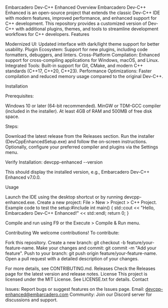 Embarcadero Dev-C++ Enhanced
Overview
Embarcadero Dev-C++ Enhanced is an open-source project that extends the classic Dev-C++ IDE with modern features, improved performance, and enhanced support for C++ development. This repository provides a customized version of Dev-C++ with additional plugins, themes, and tools to streamline development workflows for C++ developers.
Features

Modernized UI: Updated interface with dark/light theme support for better usability.
Plugin Ecosystem: Support for new plugins, including code formatters, debuggers, and linters.
Cross-Platform Compilation: Enhanced support for cross-compiling applications for Windows, macOS, and Linux.
Integrated Tools: Built-in support for Git, CMake, and modern C++ standards (C++17, C++20, C++23).
Performance Optimizations: Faster compilation and reduced memory usage compared to the original Dev-C++.

Installation

Prerequisites:

Windows 10 or later (64-bit recommended).
MinGW or TDM-GCC compiler (included in the installer).
At least 4GB of RAM and 500MB of free disk space.


Steps:

Download the latest release from the Releases section.
Run the installer (DevCppEnhancedSetup.exe) and follow the on-screen instructions.
Optionally, configure your preferred compiler and plugins via the Settings menu.


Verify Installation:
devcpp-enhanced --version

This should display the installed version, e.g., Embarcadero Dev-C++ Enhanced v7.0.0.


Usage

Launch the IDE using the desktop shortcut or by running devcpp-enhanced.exe.
Create a new project: File > New > Project > C++ Project.
Example code to test the setup:#include <iostream>
int main() {
    std::cout << "Hello, Embarcadero Dev-C++ Enhanced!" << std::endl;
    return 0;
}


Compile and run using F9 or the Execute > Compile & Run menu.

Contributing
We welcome contributions! To contribute:

Fork this repository.
Create a new branch: git checkout -b feature/your-feature-name.
Make your changes and commit: git commit -m "Add your feature".
Push to your branch: git push origin feature/your-feature-name.
Open a pull request with a detailed description of your changes.

For more details, see CONTRIBUTING.md.
Releases
Check the Releases page for the latest version and release notes.
License
This project is licensed under the MIT License. See LICENSE.txt for details.
Contact

Issues: Report bugs or suggest features on the Issues page.
Email: devcpp-enhanced@embarcadero.com
Community: Join our Discord server for discussions and support.
